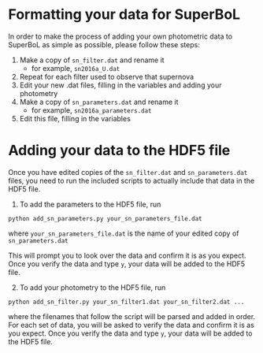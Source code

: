 # Formatting your data for SuperBoL

In order to make the process of adding your own photometric data to SuperBoL
as simple as possible, please follow these steps:

1. Make a copy of `sn_filter.dat` and rename it
    - for example, `sn2016a_U.dat`
2. Repeat for each filter used to observe that supernova
3. Edit your new .dat files, filling in the variables and adding your photometry
4. Make a copy of `sn_parameters.dat` and rename it
    - for example, `sn2016a_parameters.dat`
5. Edit this file, filling in the variables

# Adding your data to the HDF5 file

Once you have edited copies of the `sn_filter.dat` and `sn_parameters.dat`
files, you need to run the included scripts to actually include that data
in the HDF5 file.

1. To add the parameters to the HDF5 file, run

`python add_sn_parameters.py your_sn_parameters_file.dat`

where `your_sn_parameters_file.dat` is the name of your edited copy of
`sn_parameters.dat`

This will prompt you to look over the data and confirm it is as you expect.
Once you verify the data and type `y`, your data will be added to the HDF5
file.

2. To add your photometry to the HDF5 file, run

`python add_sn_filter.py your_sn_filter1.dat your_sn_filter2.dat ...`

where the filenames that follow the script will be parsed and added in order.
For each set of data, you will be asked to verify the data and confirm it is
as you expect.
Once you verify the data and type `y`, your data will be added to the HDF5
file.
